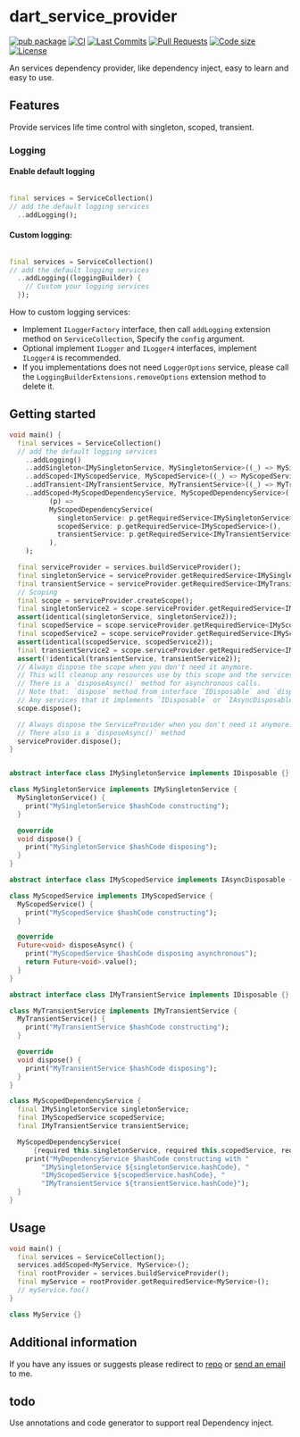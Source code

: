 <!-- 
This README describes the package. If you publish this package to pub.dev,
this README's contents appear on the landing page for your package.

For information about how to write a good package README, see the guide for
[writing package pages](https://dart.dev/tools/pub/writing-package-pages). 

For general information about developing packages, see the Dart guide for
[creating packages](https://dart.dev/guides/libraries/create-packages)
and the Flutter guide for
[developing packages and plugins](https://flutter.dev/to/develop-packages). 
-->

# dart_service_provider

[![pub package](https://img.shields.io/pub/v/dart_service_provider?logo=dart&logoColor=00b9fc)](https://pub.dartlang.org/packages/dart_service_provider)
[![CI](https://img.shields.io/github/actions/workflow/status/codelovercc/dart_service_provider/dart.yml?branch=main&logo=github-actions&logoColor=white)](https://github.com/codelovercc/dart_service_provider/actions)
[![Last Commits](https://img.shields.io/github/last-commit/codelovercc/dart_service_provider?logo=git&logoColor=white)](https://github.com/codelovercc/dart_service_provider/commits/main)
[![Pull Requests](https://img.shields.io/github/issues-pr/codelovercc/dart_service_provider?logo=github&logoColor=white)](https://github.com/codelovercc/dart_service_provider/pulls)
[![Code size](https://img.shields.io/github/languages/code-size/codelovercc/dart_service_provider?logo=github&logoColor=white)](https://github.com/codelovercc/dart_service_provider)
[![License](https://img.shields.io/github/license/codelovercc/dart_service_provider?logo=open-source-initiative&logoColor=green)](https://github.com/codelovercc/dart_service_provider/blob/main/LICENSE)

An services dependency provider, like dependency inject, easy to learn and easy to use.

## Features

Provide services life time control with singleton, scoped, transient.

### Logging

#### Enable default logging

```dart

final services = ServiceCollection()
// add the default logging services
  ..addLogging();
```

#### Custom logging:

```dart

final services = ServiceCollection()
// add the default logging services
  ..addLogging((loggingBuilder) {
    // Custom your logging services
  });
```

How to custom logging services:

- Implement `ILoggerFactory` interface, then call `addLogging` extension method on
  `ServiceCollection`, Specify the `config` argument.
- Optional implement `ILogger` and `ILogger4` interfaces, implement `ILogger4` is recommended.
- If you implementations does not need `LoggerOptions` service, please
  call the `LoggingBuilderExtensions.removeOptions` extension method to delete it.

## Getting started

```dart
void main() {
  final services = ServiceCollection()
  // add the default logging services
    ..addLogging()
    ..addSingleton<IMySingletonService, MySingletonService>((_) => MySingletonService())
    ..addScoped<IMyScopedService, MyScopedService>((_) => MyScopedService())
    ..addTransient<IMyTransientService, MyTransientService>((_) => MyTransientService())
    ..addScoped<MyScopedDependencyService, MyScopedDependencyService>(
          (p) =>
          MyScopedDependencyService(
            singletonService: p.getRequiredService<IMySingletonService>(),
            scopedService: p.getRequiredService<IMyScopedService>(),
            transientService: p.getRequiredService<IMyTransientService>(),
          ),
    );

  final serviceProvider = services.buildServiceProvider();
  final singletonService = serviceProvider.getRequiredService<IMySingletonService>();
  final transientService = serviceProvider.getRequiredService<IMyTransientService>();
  // Scoping
  final scope = serviceProvider.createScope();
  final singletonService2 = scope.serviceProvider.getRequiredService<IMySingletonService>();
  assert(identical(singletonService, singletonService2));
  final scopedService = scope.serviceProvider.getRequiredService<IMyScopedService>();
  final scopedService2 = scope.serviceProvider.getRequiredService<IMyScopedService>();
  assert(identical(scopedService, scopedService2));
  final transientService2 = scope.serviceProvider.getRequiredService<IMyTransientService>();
  assert(!identical(transientService, transientService2));
  // Always dispose the scope when you don't need it anymore.
  // This will cleanup any resources use by this scope and the services in this scope.
  // There is a `disposeAsync()` method for asynchronous calls.
  // Note that: `dispose` method from interface `IDisposable` and `disposeAsync` from interface `IAsyncDisposable`
  // Any services that it implements `IDisposable` or `IAsyncDisposable` and constructed by `IServiceProvider` will be disposed when its life is end automatically.
  scope.dispose();

  // Always dispose the ServiceProvider when you don't need it anymore.
  // There also is a `disposeAsync()` method
  serviceProvider.dispose();
}


abstract interface class IMySingletonService implements IDisposable {}

class MySingletonService implements IMySingletonService {
  MySingletonService() {
    print("MySingletonService $hashCode constructing");
  }

  @override
  void dispose() {
    print("MySingletonService $hashCode disposing");
  }
}

abstract interface class IMyScopedService implements IAsyncDisposable {}

class MyScopedService implements IMyScopedService {
  MyScopedService() {
    print("MyScopedService $hashCode constructing");
  }

  @override
  Future<void> disposeAsync() {
    print("MyScopedService $hashCode disposing asynchronous");
    return Future<void>.value();
  }
}

abstract interface class IMyTransientService implements IDisposable {}

class MyTransientService implements IMyTransientService {
  MyTransientService() {
    print("MyTransientService $hashCode constructing");
  }

  @override
  void dispose() {
    print("MyTransientService $hashCode disposing");
  }
}

class MyScopedDependencyService {
  final IMySingletonService singletonService;
  final IMyScopedService scopedService;
  final IMyTransientService transientService;

  MyScopedDependencyService(
      {required this.singletonService, required this.scopedService, required this.transientService}) {
    print("MyDependencyService $hashCode constructing with "
        "IMySingletonService ${singletonService.hashCode}, "
        "IMyScopedService ${scopedService.hashCode}, "
        "IMyTransientService ${transientService.hashCode}");
  }
}
```

## Usage

```dart
void main() {
  final services = ServiceCollection();
  services.addScoped<MyService, MyService>();
  final rootProvider = services.buildServiceProvider();
  final myService = rootProvider.getRequiredService<MyService>();
  // myService.foo()
}

class MyService {}
```

## Additional information

If you have any issues or suggests please redirect
to [repo](https://github.com/codelovercc/dart_service_provider)
or [send an email](mailto:codelovercc@gmail.com) to me.

## todo

Use annotations and code generator to support real Dependency inject.
